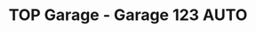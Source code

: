 ---
title: "TOP Garage - Garage 123 AUTO"
url: /saint-maur-des-fosses/top-garage-garage-123-auto/
shop: Autowerkstatt
---